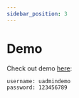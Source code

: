 ```yaml
---
sidebar_position: 3
---
```


# Demo

Check out demo [here](https://uadmin.sergeyg.me/admin):
```
username: uadmindemo
password: 123456789
```
